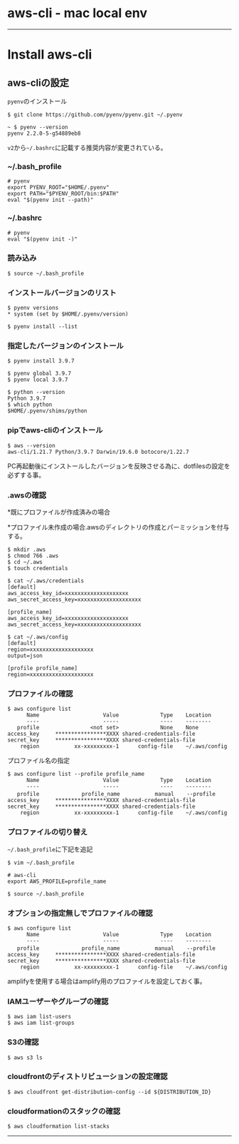 # aws-cli - mac local env

---

# Install aws-cli


## aws-cliの設定

`pyenv`のインストール

```Shell-session
$ git clone https://github.com/pyenv/pyenv.git ~/.pyenv

~ $ pyenv --version
pyenv 2.2.0-5-g54889eb8
```
`v2`から`~/.bashrc`に記載する推奨内容が変更されている。

### ~/.bash_profile

```Shell-session
# pyenv
export PYENV_ROOT="$HOME/.pyenv"
export PATH="$PYENV_ROOT/bin:$PATH"
eval "$(pyenv init --path)"
```

### ~/.bashrc

```Shell-session
# pyenv
eval "$(pyenv init -)"
```

### 読み込み

```Shell-session
$ source ~/.bash_profile
```


### インストールバージョンのリスト

```Shell-session
$ pyenv versions
* system (set by $HOME/.pyenv/version)

$ pyenv install --list
```

### 指定したバージョンのインストール

```Shell-session
$ pyenv install 3.9.7
```

```Shell-session
$ pyenv global 3.9.7
$ pyenv local 3.9.7

$ python --version
Python 3.9.7
$ which python
$HOME/.pyenv/shims/python
```

### pipでaws-cliのインストール

```Shell-session
$ aws --version
aws-cli/1.21.7 Python/3.9.7 Darwin/19.6.0 botocore/1.22.7
```

PC再起動後にインストールしたバージョンを反映させる為に、dotfilesの設定を必ずする事。


### .awsの確認

*既にプロファイルが作成済みの場合

*プロファイル未作成の場合.awsのディレクトリの作成とパーミッションを付与する。

```Shell-session
$ mkdir .aws
$ chmod 766 .aws
$ cd ~/.aws
$ touch credentials
```

```Shell-session
$ cat ~/.aws/credentials
[default]
aws_access_key_id=xxxxxxxxxxxxxxxxxxxx
aws_secret_access_key=xxxxxxxxxxxxxxxxxxxx

[profile_name]
aws_access_key_id=xxxxxxxxxxxxxxxxxxxx
aws_secret_access_key=xxxxxxxxxxxxxxxxxxxx

$ cat ~/.aws/config
[default]
region=xxxxxxxxxxxxxxxxxxxx
output=json

[profile profile_name]
region=xxxxxxxxxxxxxxxxxxxx
```


### プロファイルの確認

```Shell-session
$ aws configure list
      Name                    Value             Type    Location
      ----                    -----             ----    --------
   profile                <not set>             None    None
access_key     ****************XXXX shared-credentials-file
secret_key     ****************XXXX shared-credentials-file
    region           xx-xxxxxxxxx-1      config-file    ~/.aws/config
```

プロファイル名の指定

```Shell-session
$ aws configure list --profile profile_name
      Name                    Value             Type    Location
      ----                    -----             ----    --------
   profile          　　profile_name           manual    --profile
access_key     ****************XXXX shared-credentials-file
secret_key     ****************XXXX shared-credentials-file
    region           xx-xxxxxxxxx-1      config-file    ~/.aws/config
```

### プロファイルの切り替え

`~/.bash_profile`に下記を追記

```Shell-session
$ vim ~/.bash_profile

# aws-cli
export AWS_PROFILE=profile_name

$ source ~/.bash_profile
```

### オプションの指定無しでプロファイルの確認

```Shell-session
$ aws configure list
      Name                    Value             Type    Location
      ----                    -----             ----    --------
   profile          　　profile_name           manual    --profile
access_key     ****************XXXX shared-credentials-file
secret_key     ****************XXXX shared-credentials-file
    region           xx-xxxxxxxxx-1      config-file    ~/.aws/config
```

amplifyを使用する場合はamplify用のプロファイルを設定しておく事。

### IAMユーザーやグループの確認

```Shell-session
$ aws iam list-users
$ aws iam list-groups
```

### S3の確認

```Shell-session
$ aws s3 ls
```

### cloudfrontのディストリビューションの設定確認

```Shell-session
$ aws cloudfront get-distribution-config --id ${DISTRIBUTION_ID}
```

### cloudformationのスタックの確認

```Shell-session
$ aws cloudformation list-stacks
```


---